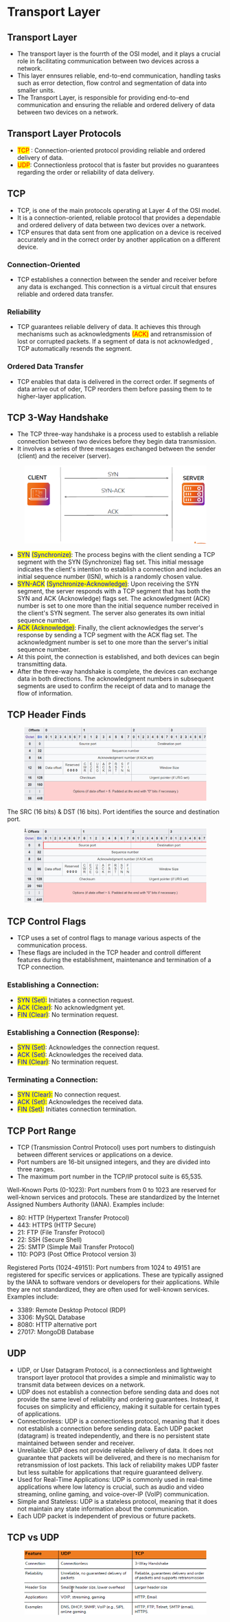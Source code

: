 # Transport Layer

## Transport Layer

* The transport layer is the fourrth of the OSI model, and it plays a crucial role in facilitating communication between two devices across a network.
* This layer ennsures reliable, end-to-end communication, handling tasks such as error detection, flow control and segmentation of data into smaller units.
* The Transport Layer, is responsible for providing end-to-end communication and ensuring the reliable and ordered delivery of data between two devices on a network.

## Transport Layer Protocols

* <mark style="color:red;">TCP</mark> : Connection-oriented protocol providing reliable and ordered delivery of data.
* <mark style="color:red;">UDP</mark>: Connectionless protocol that is faster but provides no guarantees regarding the order or reliability of data delivery.

## TCP

* TCP, is one of the main protocols operating at Layer 4 of the OSI model.
* It is a connection-oriented, reliable protocol that provides a dependable and ordered delivery of data between two devices over a network.
* TCP ensures that data sent from one application on a device is received accurately and in the correct order by another application on a different device.

### Connection-Oriented

* TCP establishes a connection between the sender and receiver before any data is exchanged. This connection is a virtual circuit that ensures reliable and ordered  data transfer.

### Reliability

* TCP guarantees reliable delivery of data. It achieves this through mechanisms such as acknowledgments <mark style="color:red;">(ACK)</mark> and retransmission of lost or corrupted packets. If a segment of data is not acknowledged , TCP automatically resends the segment.

### Ordered Data Transfer

* TCP  enables that data is delivered in the correct order. If segments of data arrive out of oder, TCP reorders them before passing them to te higher-layer application.

## TCP 3-Way Handshake

* The TCP three-way handshake is a process used to establish a reliable connection between two devices before they begin data transmission.
* It involves a series of three messages exchanged between the sender (client) and the receiver (server).

<figure><img src="../../.gitbook/assets/image (183).png" alt=""><figcaption></figcaption></figure>

* <mark style="color:blue;">SYN</mark> <mark style="color:blue;">(Synchronize)</mark>: The process begins with the client sending a TCP segment with the SYN (Synchronize) flag set. This initial message indicates the client's intention to establish a connection and includes an initial sequence number (ISN), which is a randomly chosen value.
* <mark style="color:blue;">SYN-ACK</mark> <mark style="color:blue;">(Synchronize-Acknowledge)</mark>: Upon receiving the SYN segment, the server responds with a TCP segment that has both the SYN and ACK (Acknowledge) flags set. The acknowledgment (ACK) number is set to one more than the initial sequence number received in the client's SYN segment. The server also generates its own initial sequence number.
* <mark style="color:blue;">ACK (Acknowledge)</mark>: Finally, the client acknowledges the server's response by sending a TCP segment with the ACK flag set. The acknowledgment number is set to one more than the server's initial sequence number.&#x20;
* At this point, the connection is established, and both devices can begin transmitting data.&#x20;
* After the three-way handshake is complete, the devices can exchange data in both directions. The acknowledgment numbers in subsequent segments are used to confirm the receipt of data and to manage the flow of information.

## TCP Header Finds

<figure><img src="../../.gitbook/assets/image (184).png" alt=""><figcaption></figcaption></figure>

The SRC (16 bits) & DST (16 bits). Port identifies the source and destination port.

<figure><img src="../../.gitbook/assets/image (185).png" alt=""><figcaption></figcaption></figure>

## TCP Control Flags

* TCP uses a set of control flags to manage various aspects of the communication process.
* These  flags are included in the TCP header and controll different features during the establishment, maintenance and termination of a TCP connection.

### Establishing a Connection:

* <mark style="color:blue;">SYN (Set):</mark> Initiates a connection request.
* <mark style="color:blue;">ACK (Clear)</mark>: No acknowledgment yet.
* <mark style="color:blue;">FIN (Clear)</mark>: No termination request.&#x20;

### Establishing a Connection (Response):

* <mark style="color:blue;">SYN (Set)</mark>: Acknowledges the connection request.
* <mark style="color:blue;">ACK (Set)</mark>: Acknowledges the received data.
* <mark style="color:blue;">FIN (Clear)</mark>: No termination request.

### Terminating a Connection:

* <mark style="color:blue;">SYN (Clear):</mark> No connection request.
* <mark style="color:blue;">ACK (Set):</mark> Acknowledges the received data.
* <mark style="color:blue;">FIN (Set):</mark> Initiates connection termination.

## TCP Port Range

* TCP (Transmission Control Protocol) uses port numbers to distinguish between different services or applications on a device.&#x20;
* Port numbers are 16-bit unsigned integers, and they are divided into three ranges.&#x20;
* The maximum port number in the TCP/IP protocol suite is 65,535.

Well-Known Ports (0-1023): Port numbers from 0 to 1023 are reserved for well-known services and protocols. These are standardized by the Internet Assigned Numbers Authority (IANA). Examples include:

* 80: HTTP (Hypertext Transfer Protocol)
* 443: HTTPS (HTTP Secure)
* 21: FTP (File Transfer Protocol)
* 22: SSH (Secure Shell)
* 25: SMTP (Simple Mail Transfer Protocol)
* 110: POP3 (Post Office Protocol version 3)

Registered Ports (1024-49151): Port numbers from 1024 to 49151 are registered for specific services or applications. These are typically assigned by the IANA to software vendors or developers for their applications. While they are not standardized, they are often used for well-known services. Examples include:

* 3389: Remote Desktop Protocol (RDP)
* 3306: MySQL Database
* 8080: HTTP alternative port
* 27017: MongoDB Database

## UDP

* UDP, or User Datagram Protocol, is a connectionless and lightweight transport layer protocol that provides a simple and minimalistic way to transmit data between devices on a network.&#x20;
* UDP does not establish a connection before sending data and does not provide the same level of reliability and ordering guarantees. Instead, it focuses on simplicity and efficiency, making it suitable for certain types of applications.
* Connectionless: UDP is a connectionless protocol, meaning that it does not establish a connection before sending data. Each UDP packet (datagram) is treated independently, and there is no persistent state maintained between sender and receiver.&#x20;
* Unreliable: UDP does not provide reliable delivery of data. It does not guarantee that packets will be delivered, and there is no mechanism for retransmission of lost packets. This lack of reliability makes UDP faster but less suitable for applications that require guaranteed delivery.
* Used for Real-Time Applications: UDP is commonly used in real-time applications where low latency is crucial, such as audio and video streaming, online gaming, and voice-over-IP (VoIP) communication.&#x20;
* Simple and Stateless: UDP is a stateless protocol, meaning that it does not maintain any state information about the communication.&#x20;
* Each UDP packet is independent of previous or future packets.

## TCP vs UDP

<figure><img src="../../.gitbook/assets/image (186).png" alt=""><figcaption></figcaption></figure>
